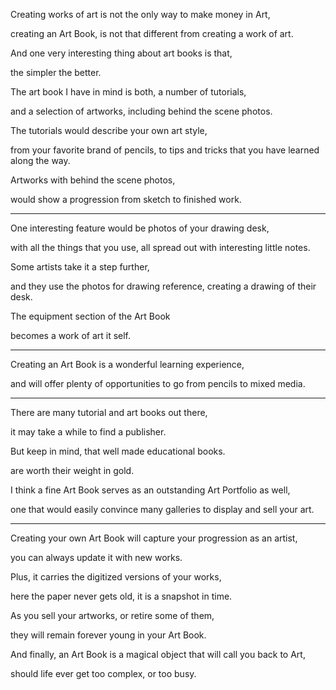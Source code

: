 Creating works of art is not the only way to make money in Art,

creating an Art Book, is not that different from creating a work of art.

And one very interesting thing about art books is that,

the simpler the better.

The art book I have in mind is both, a number of tutorials,

and a selection of artworks, including behind the scene photos.

The tutorials would describe your own art style,

from your favorite brand of pencils, to tips and tricks that you have learned along the way.

Artworks with behind the scene photos,

would show a progression from sketch to finished work.

---

One interesting feature would be photos of your drawing desk,

with all the things that you use, all spread out with interesting little notes.

Some artists take it a step further,

and they use the photos for drawing reference, creating a drawing of their desk.

The equipment section of the Art Book

becomes a work of art it self.

---

Creating an Art Book is a wonderful learning experience,

and will offer plenty of opportunities to go from pencils to mixed media.

---

There are many tutorial and art books out there,

it may take a while to find a publisher.

But keep in mind, that well made educational books.

are worth their weight in gold.

I think a fine Art Book serves as an outstanding Art Portfolio as well,

one that would easily convince many galleries to display and sell your art.

---

Creating your own Art Book will capture your progression as an artist,

you can always update it with new works.

Plus, it carries the digitized versions of your works,

here the paper never gets old, it is a snapshot in time.

As you sell your artworks, or retire some of them,

they will remain forever young in your Art Book.

And finally, an Art Book is a magical object that will call you back to Art,

should life ever get too complex, or too busy.
